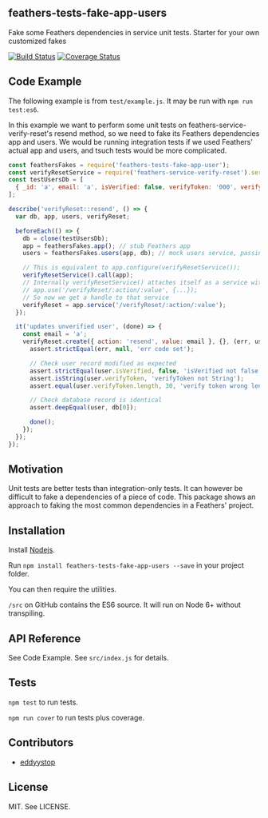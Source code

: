 ## feathers-tests-fake-app-users
Fake some Feathers dependencies in service unit tests. Starter for your own customized fakes

[![Build Status](https://travis-ci.org/eddyystop/feathers-tests-fake-app-users.svg?branch=master)](https://travis-ci.org/eddyystop/feathers-tests-fake-app-users)
[![Coverage Status](https://coveralls.io/repos/github/eddyystop/feathers-tests-fake-app-users/badge.svg?branch=master)](https://coveralls.io/github/eddyystop/feathers-tests-fake-app-users?branch=master)

## Code Example

The following example is from `test/example.js`.
It may be run with `npm run test:es6`.

In this example we want to perform some unit tests on feathers-service-verify-reset's resend method,
so we need to fake its Feathers dependencies app and users.
We would be running integration tests if we used Feathers' actual app and users,
and tsuch tests would be more complicated.

```javascript
const feathersFakes = require('feathers-tests-fake-app-user');
const verifyResetService = require('feathers-service-verify-reset').service;
const testUsersDb = [
  { _id: 'a', email: 'a', isVerified: false, verifyToken: '000', verifyExpires: Date.now() + 5000 },
];

describe('verifyReset::resend', () => {
  var db, app, users, verifyReset;

  beforeEach(() => {
    db = clone(testUsersDb);
    app = feathersFakes.app(); // stub Feathers app
    users = feathersFakes.users(app, db); // mock users service, passing it the test database

    // This is equivalent to app.configure(verifyResetService());
    verifyResetService().call(app);
    // Internally verifyResetService() attaches itself as a service with
    // app.use('/verifyReset/:action/:value', {...});
    // So now we get a handle to that service
    verifyReset = app.service('/verifyReset/:action/:value');
  });

  it('updates unverified user', (done) => {
    const email = 'a';
    verifyReset.create({ action: 'resend', value: email }, {}, (err, user) => {
      assert.strictEqual(err, null, 'err code set');

      // Check user record modified as expected
      assert.strictEqual(user.isVerified, false, 'isVerified not false');
      assert.isString(user.verifyToken, 'verifyToken not String');
      assert.equal(user.verifyToken.length, 30, 'verify token wrong length');

      // Check database record is identical
      assert.deepEqual(user, db[0]);

      done();
    });
  });
});
```

## Motivation

Unit tests are better tests than integration-only tests.
It can however be difficult to fake a dependencies of a piece of code.
This package shows an approach to faking the most common dependencies in a Feathers' project.

## Installation

Install [Nodejs](https://nodejs.org/en/).

Run `npm install feathers-tests-fake-app-users --save` in your project folder.

You can then require the utilities.

`/src` on GitHub contains the ES6 source.
It will run on Node 6+ without transpiling.

## API Reference

See Code Example.
See `src/index.js` for details.

## Tests

`npm test` to run tests.

`npm run cover` to run tests plus coverage.

## Contributors

- [eddyystop](https://github.com/eddyystop)

## License

MIT. See LICENSE.